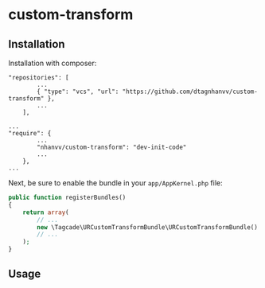custom-transform
================

Installation
------------

Installation with composer:

``` 
"repositories": [
        ...
        { "type": "vcs", "url": "https://github.com/dtagnhanvv/custom-transform" },
        ...
    ],

...
"require": {
        ...
        "nhanvv/custom-transform": "dev-init-code"
        ...
    },
...
```


Next, be sure to enable the bundle in your `app/AppKernel.php` file:

``` php
public function registerBundles()
{
    return array(
        // ...
        new \Tagcade\URCustomTransformBundle\URCustomTransformBundle()
        // ...
    );
}
```

Usage
-----
